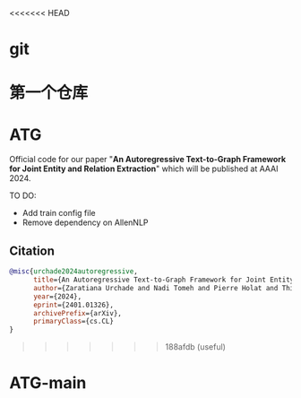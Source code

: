<<<<<<< HEAD
# git
第一个仓库
=======
# ATG
Official code for our paper "**An Autoregressive Text-to-Graph Framework for Joint Entity and Relation Extraction**" which will be published at AAAI 2024.

TO DO:
- Add train config file
- Remove dependency on AllenNLP


## Citation

```bibtex
@misc{urchade2024autoregressive,
      title={An Autoregressive Text-to-Graph Framework for Joint Entity and Relation Extraction}, 
      author={Zaratiana Urchade and Nadi Tomeh and Pierre Holat and Thierry Charnois},
      year={2024},
      eprint={2401.01326},
      archivePrefix={arXiv},
      primaryClass={cs.CL}
}
```
>>>>>>> 188afdb (useful)
# ATG-main
